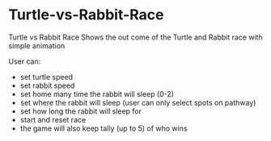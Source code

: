 # Turtle-vs-Rabbit-Race
Turtle vs Rabbit Race 
Shows the out come of the Turtle and Rabbit race with simple animation

User can:
  - set turtle speed
  - set rabbit speed
  - set home many time the rabbit will sleep (0-2)
  - set where the rabbit will sleep (user can only select spots on pathway)
  - set how long the rabbit will sleep for
  - start and reset race
  - the game will also keep tally (up to 5) of who wins
